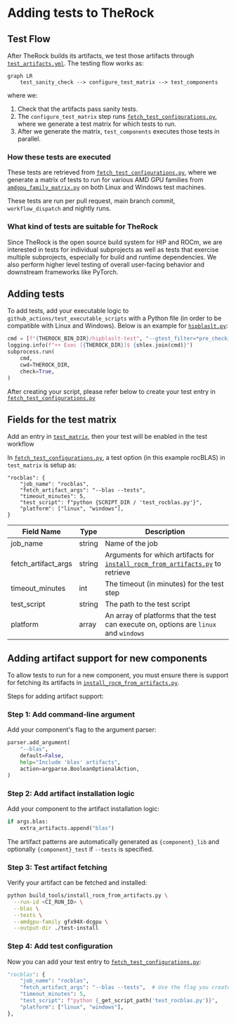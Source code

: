 # Adding tests to TheRock

## Test Flow

After TheRock builds its artifacts, we test those artifacts through [`test_artifacts.yml`](../../.github/workflows/test_artifacts.yml). The testing flow works as:

```mermaid
graph LR
    test_sanity_check --> configure_test_matrix --> test_components
```

where we:

1. Check that the artifacts pass sanity tests.
1. The `configure_test_matrix` step runs [`fetch_test_configurations.py`](../../build_tools/github_actions/fetch_test_configurations.py), where we generate a test matrix for which tests to run.
1. After we generate the matrix, `test_components` executes those tests in parallel.

### How these tests are executed

These tests are retrieved from [`fetch_test_configurations.py`](../../build_tools/github_actions/fetch_test_configurations.py), where we generate a matrix of tests to run for various AMD GPU families from [`amdgpu_family_matrix.py`](../../build_tools/github_actions/amdgpu_family_matrix.py) on both Linux and Windows test machines.

These tests are run per pull request, main branch commit, `workflow_dispatch` and nightly runs.

### What kind of tests are suitable for TheRock

Since TheRock is the open source build system for HIP and ROCm, we are interested in tests for individual subprojects as well as tests that exercise multiple subprojects, especially for build and runtime dependencies. We also perform higher level testing of overall user-facing behavior and downstream frameworks like PyTorch.

## Adding tests

To add tests, add your executable logic to `github_actions/test_executable_scripts` with a Python file (in order to be compatible with Linux and Windows). Below is an example for [`hipblaslt.py`](../../build_tools/github_actions/test_executable_scripts/test_hipblaslt.py):

```python
cmd = [f"{THEROCK_BIN_DIR}/hipblaslt-test", "--gtest_filter=*pre_checkin*"]
logging.info(f"++ Exec [{THEROCK_DIR}]$ {shlex.join(cmd)}")
subprocess.run(
    cmd,
    cwd=THEROCK_DIR,
    check=True,
)
```

After creating your script, please refer below to create your test entry in [`fetch_test_configurations.py`](../../build_tools/github_actions/fetch_test_configurations.py)

## Fields for the test matrix

Add an entry in [`test_matrix`](../../build_tools/github_actions/fetch_test_configurations.py), then your test will be enabled in the test workflow

In [`fetch_test_configurations.py`](../../build_tools/github_actions/fetch_test_configurations.py), a test option (in this example rocBLAS) in `test_matrix` is setup as:

```
"rocblas": {
    "job_name": "rocblas",
    "fetch_artifact_args": "--blas --tests",
    "timeout_minutes": 5,
    "test_script": f"python {SCRIPT_DIR / 'test_rocblas.py'}",
    "platform": ["linux", "windows"],
}
```

| Field Name          | Type   | Description                                                                                                                        |
| ------------------- | ------ | ---------------------------------------------------------------------------------------------------------------------------------- |
| job_name            | string | Name of the job                                                                                                                    |
| fetch_artifact_args | string | Arguments for which artifacts for [`install_rocm_from_artifacts.py`](../../build_tools/install_rocm_from_artifacts.py) to retrieve |
| timeout_minutes     | int    | The timeout (in minutes) for the test step                                                                                         |
| test_script         | string | The path to the test script                                                                                                        |
| platform            | array  | An array of platforms that the test can execute on, options are `linux` and `windows`                                              |

## Adding artifact support for new components

To allow tests to run for a new component, you must ensure there is support for fetching its artifacts in [`install_rocm_from_artifacts.py`](../../build_tools/install_rocm_from_artifacts.py).

Steps for adding artifact support:

### Step 1: Add command-line argument

Add your component's flag to the argument parser:

```python
parser.add_argument(
    "--blas",
    default=False,
    help="Include 'blas' artifacts",
    action=argparse.BooleanOptionalAction,
)
```

### Step 2: Add artifact installation logic

Add your component to the artifact installation logic:

```python
if args.blas:
    extra_artifacts.append("blas")
```

The artifact patterns are automatically generated as `{component}_lib` and optionally `{component}_test` if `--tests` is specified.

### Step 3: Test artifact fetching

Verify your artifact can be fetched and installed:

```bash
python build_tools/install_rocm_from_artifacts.py \
  --run-id <CI_RUN_ID> \
  --blas \
  --tests \
  --amdgpu-family gfx94X-dcgpu \
  --output-dir ./test-install
```

### Step 4: Add test configuration

Now you can add your test entry to [`fetch_test_configurations.py`](../../build_tools/github_actions/fetch_test_configurations.py):

```python
"rocblas": {
    "job_name": "rocblas",
    "fetch_artifact_args": "--blas --tests",  # Use the flag you created in Step 1
    "timeout_minutes": 5,
    "test_script": f"python {_get_script_path('test_rocblas.py')}",
    "platform": ["linux", "windows"],
},
```
